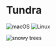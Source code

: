 # Tundra

![macOS](https://github.com/jackwthake/tundra/actions/workflows/build-macos.yml/badge.svg)
![Linux](https://github.com/jackwthake/tundra/actions/workflows/build-linux.yml/badge.svg)

![snowy trees](https://github.com/user-attachments/assets/79c8b36e-a4b4-4f18-8d0d-dd0feaa913b3)
